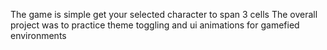 The game is simple get your selected character to span 3 cells 
The overall project was to practice theme toggling and ui animations for gamefied environments

